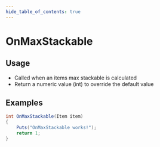 ```yaml
---
hide_table_of_contents: true
---
```


# OnMaxStackable

## Usage

* Called when an items max stackable is calculated
* Return a numeric value (int) to override the default value

## Examples

```csharp title=""
int OnMaxStackable(Item item)
{
    Puts("OnMaxStackable works!");
    return 1;
}
```
